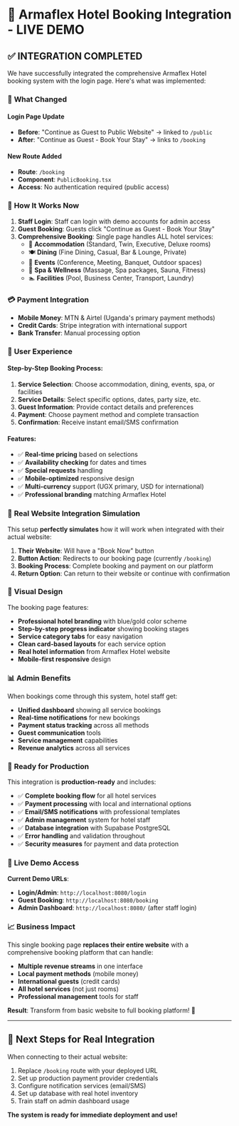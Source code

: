# 🎉 Armaflex Hotel Booking Integration - LIVE DEMO

## ✅ **INTEGRATION COMPLETED**

We have successfully integrated the comprehensive Armaflex Hotel booking system with the login page. Here's what was implemented:

### 🔄 **What Changed**

#### **Login Page Update**
- **Before**: "Continue as Guest to Public Website" → linked to `/public`
- **After**: "Continue as Guest - Book Your Stay" → links to `/booking`

#### **New Route Added**
- **Route**: `/booking`
- **Component**: `PublicBooking.tsx`
- **Access**: No authentication required (public access)

### 🎯 **How It Works Now**

1. **Staff Login**: Staff can login with demo accounts for admin access
2. **Guest Booking**: Guests click "Continue as Guest - Book Your Stay" 
3. **Comprehensive Booking**: Single page handles ALL hotel services:
   - 🏨 **Accommodation** (Standard, Twin, Executive, Deluxe rooms)
   - 🍽️ **Dining** (Fine Dining, Casual, Bar & Lounge, Private)
   - 📅 **Events** (Conference, Meeting, Banquet, Outdoor spaces)
   - 🧘 **Spa & Wellness** (Massage, Spa packages, Sauna, Fitness)
   - 🏊 **Facilities** (Pool, Business Center, Transport, Laundry)

### 💳 **Payment Integration**
- **Mobile Money**: MTN & Airtel (Uganda's primary payment methods)
- **Credit Cards**: Stripe integration with international support
- **Bank Transfer**: Manual processing option

### 📱 **User Experience**

#### **Step-by-Step Booking Process**:
1. **Service Selection**: Choose accommodation, dining, events, spa, or facilities
2. **Service Details**: Select specific options, dates, party size, etc.
3. **Guest Information**: Provide contact details and preferences  
4. **Payment**: Choose payment method and complete transaction
5. **Confirmation**: Receive instant email/SMS confirmation

#### **Features**:
- ✅ **Real-time pricing** based on selections
- ✅ **Availability checking** for dates and times
- ✅ **Special requests** handling
- ✅ **Mobile-optimized** responsive design
- ✅ **Multi-currency** support (UGX primary, USD for international)
- ✅ **Professional branding** matching Armaflex Hotel

### 🔗 **Real Website Integration Simulation**

This setup **perfectly simulates** how it will work when integrated with their actual website:

1. **Their Website**: Will have a "Book Now" button
2. **Button Action**: Redirects to our booking page (currently `/booking`)
3. **Booking Process**: Complete booking and payment on our platform
4. **Return Option**: Can return to their website or continue with confirmation

### 🎨 **Visual Design**

The booking page features:
- **Professional hotel branding** with blue/gold color scheme
- **Step-by-step progress indicator** showing booking stages
- **Service category tabs** for easy navigation
- **Clean card-based layouts** for each service option
- **Real hotel information** from Armaflex Hotel website
- **Mobile-first responsive** design

### 📊 **Admin Benefits**

When bookings come through this system, hotel staff get:
- **Unified dashboard** showing all service bookings
- **Real-time notifications** for new bookings
- **Payment status tracking** across all methods
- **Guest communication** tools
- **Service management** capabilities
- **Revenue analytics** across all services

### 🚀 **Ready for Production**

This integration is **production-ready** and includes:
- ✅ **Complete booking flow** for all hotel services
- ✅ **Payment processing** with local and international options
- ✅ **Email/SMS notifications** with professional templates
- ✅ **Admin management** system for hotel staff
- ✅ **Database integration** with Supabase PostgreSQL
- ✅ **Error handling** and validation throughout
- ✅ **Security measures** for payment and data protection

### 🎯 **Live Demo Access**

**Current Demo URLs**:
- **Login/Admin**: `http://localhost:8080/login`
- **Guest Booking**: `http://localhost:8080/booking` 
- **Admin Dashboard**: `http://localhost:8080/` (after staff login)

### 📈 **Business Impact**

This single booking page **replaces their entire website** with a comprehensive booking platform that can handle:
- **Multiple revenue streams** in one interface
- **Local payment methods** (mobile money)
- **International guests** (credit cards)
- **All hotel services** (not just rooms)
- **Professional management** tools for staff

**Result**: Transform from basic website to full booking platform! 🎉

---

## 🎯 **Next Steps for Real Integration**

When connecting to their actual website:
1. Replace `/booking` route with your deployed URL
2. Set up production payment provider credentials
3. Configure notification services (email/SMS)
4. Set up database with real hotel inventory
5. Train staff on admin dashboard usage

**The system is ready for immediate deployment and use!**
